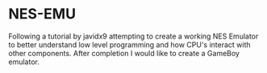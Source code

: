 # NES-EMU
Following a tutorial by javidx9
attempting to create a working 
NES Emulator to better understand
low level programming and how CPU's
interact with other components.
After completion I would
like to create a GameBoy emulator.

